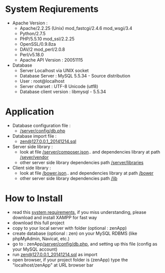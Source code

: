 # System Reqiurements
- Apache Version :
    - Apache/2.2.25 (Unix) mod_fastcgi/2.4.6 mod_wsgi/3.4
    - Python/2.7.5
    - PHP/5.5.10 mod_ssl/2.2.25
    - OpenSSL/0.9.8za
    - DAV/2 mod_perl/2.0.8
    - Perl/v5.18.0
    - Apache API Version : 20051115
- Database
    - Server Localhost via UNIX socket 
    - Database Server : MySQL 5.5.34 - Source distribution
    - User : root@localhost
    - Server charset : UTF-8 Unicode (utf8)
    - Database client version : libmysql - 5.5.34

# Application
- Database configuration file : 
    - [/server/config/db.php]
- Database import file : 
    - [zen@127.0.0.1_20141214.sql]
- Server side library :
    - look at file [/server/composer.json].. and dependencies library at path [/sever/vendor]
    - other server side library dependencies path [/server/libraries]
- Client side library : 
    - look at file [/bower.json].. and dependencies library at path [/bower]
    - other server side library dependencies path [/lib]

# How to Install
- read this [system requirements], if you miss understanding, please download and install XAMPP for fast way
- download this full project
- copy to your local server with folder (optional : zenApp)
- create database (optional : zen) on your MySQL RDBMS (like phpMyAdmin, Navicat, etc.)
- go to : zenApp[/server/config/db.php], and setting up this file (config as your MySQL account)
- run [zen@127.0.0.1_20141214.sql] as import
- open browser, if your project folder is (zenApp) type the "localhost/zenApp" at URL browser bar

[system requirements]:README.md#system-reqiurements
[zen@127.0.0.1_20141214.sql]:zen@127.0.0.1_20141214.sql
[/server/config/db.php]:server/config/db.php
[/server/composer.json]:server/composer.json
[/server/libraries]:server/libraries
[/bower.json]:bower.json
[/bower]:bower
[/sever/vendor]:sever/vendor
[/lib]:lib
